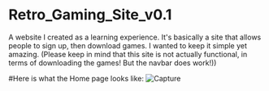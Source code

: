 # Retro_Gaming_Site_v0.1
A website I created as a learning experience. It's basically a site that allows people to sign up, then download games. I wanted to keep it simple yet amazing. (Please keep in mind that this site is not actually functional, in terms of downloading the games! But the navbar does work!))

#Here is what the Home page looks like:
![Capture](https://user-images.githubusercontent.com/91026599/136703686-6063e9a9-6b2d-4d4f-b617-d153496fa405.PNG)
